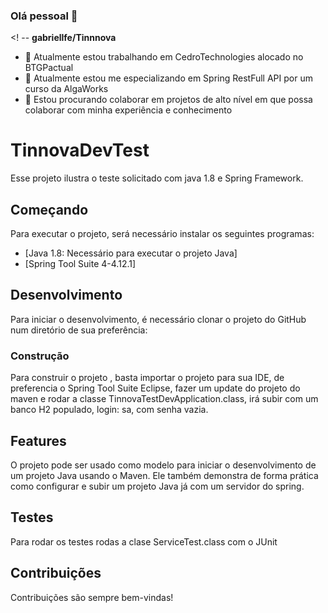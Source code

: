 ### Olá pessoal 👋

<! --
**gabriellfe/Tinnnova**

- 🔭 Atualmente estou trabalhando em CedroTechnologies alocado no BTGPactual
- 🌱 Atualmente estou me especializando em Spring RestFull API por um curso da AlgaWorks
- 👯 Estou procurando colaborar em projetos de alto nível em que possa colaborar com minha experiência e conhecimento


# TinnovaDevTest

Esse projeto ilustra o teste solicitado com java 1.8 e Spring Framework.

## Começando

Para executar o projeto, será necessário instalar os seguintes programas:

- [Java 1.8: Necessário para executar o projeto Java]
- [Spring Tool Suite 4-4.12.1]

## Desenvolvimento

Para iniciar o desenvolvimento, é necessário clonar o projeto do GitHub num diretório de sua preferência:

### Construção

Para construir o projeto , basta importar o projeto para sua IDE, de preferencia o Spring Tool Suite Eclipse, fazer um update do projeto do maven e rodar a classe TinnovaTestDevApplication.class, irá subir com um banco H2 populado, login: sa, com senha vazia.

## Features

O projeto pode ser usado como modelo para iniciar o desenvolvimento de um projeto Java usando o Maven. Ele também demonstra de forma prática como configurar e subir um projeto Java já com um servidor do spring.

## Testes

Para rodar os testes rodas a clase ServiceTest.class com o JUnit


## Contribuições

Contribuições são sempre bem-vindas!
